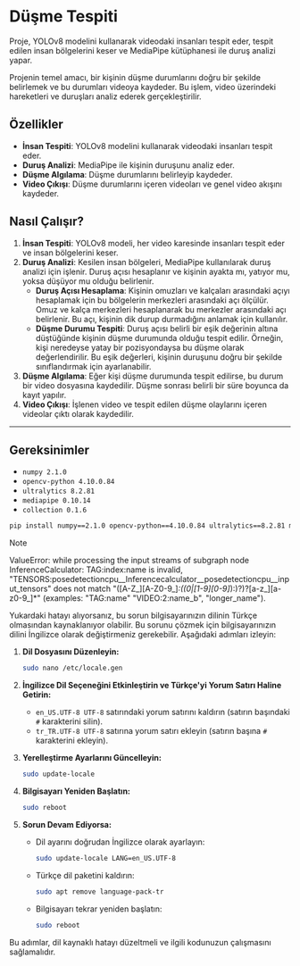 # Düşme Tespiti

Proje, YOLOv8 modelini kullanarak videodaki insanları tespit eder, tespit edilen insan bölgelerini keser ve MediaPipe kütüphanesi ile duruş analizi yapar.

Projenin temel amacı, bir kişinin düşme durumlarını doğru bir şekilde belirlemek ve bu durumları videoya kaydeder. Bu işlem, video üzerindeki hareketleri ve duruşları analiz ederek gerçekleştirilir.

## Özellikler

- **İnsan Tespiti**: YOLOv8 modelini kullanarak videodaki insanları tespit eder.
- **Duruş Analizi**: MediaPipe ile kişinin duruşunu analiz eder.
- **Düşme Algılama**: Düşme durumlarını belirleyip kaydeder.
- **Video Çıkışı**: Düşme durumlarını içeren videoları ve genel video akışını kaydeder.

## Nasıl Çalışır?

1. **İnsan Tespiti**: YOLOv8 modeli, her video karesinde insanları tespit eder ve insan bölgelerini keser.
2. **Duruş Analizi**: Kesilen insan bölgeleri, MediaPipe kullanılarak duruş analizi için işlenir. Duruş açısı hesaplanır ve kişinin ayakta mı, yatıyor mu, yoksa düşüyor mu olduğu belirlenir.
   - **Duruş Açısı Hesaplama**: Kişinin omuzları ve kalçaları arasındaki açıyı hesaplamak için bu bölgelerin merkezleri arasındaki açı ölçülür. Omuz ve kalça merkezleri hesaplanarak bu merkezler arasındaki açı belirlenir. Bu açı, kişinin dik durup durmadığını anlamak için kullanılır.
   - **Düşme Durumu Tespiti**: Duruş açısı belirli bir eşik değerinin altına düştüğünde kişinin düşme durumunda olduğu tespit edilir. Örneğin, kişi neredeyse yatay bir pozisyondaysa bu düşme olarak değerlendirilir. Bu eşik değerleri, kişinin duruşunu doğru bir şekilde sınıflandırmak için ayarlanabilir.
3. **Düşme Algılama**: Eğer kişi düşme durumunda tespit edilirse, bu durum bir video dosyasına kaydedilir. Düşme sonrası belirli bir süre boyunca da kayıt yapılır.
4. **Video Çıkışı**: İşlenen video ve tespit edilen düşme olaylarını içeren videolar çıktı olarak kaydedilir.

***

## Gereksinimler

- `numpy 2.1.0`
- `opencv-python 4.10.0.84`
- `ultralytics 8.2.81` 
- `mediapipe 0.10.14`
- `collection 0.1.6`

```bash
pip install numpy==2.1.0 opencv-python==4.10.0.84 ultralytics==8.2.81 mediapipe==0.10.14 collection==0.1.6
```
> [!NOTE]
> 
> ValueError: while processing the input streams of subgraph node InferenceCalculator: TAG:index:name is invalid, "TENSORS:posedetectioncpu__Inferencecalculator__posedetectioncpu__input_tensors" does not match "([A-Z_][A-Z0-9_]*:((0|[1-9][0-9]*):)?)?[a-z_][a-z0-9_]*" (examples: "TAG:name" "VIDEO:2:name_b", "longer_name").
>
> Yukardaki hatayı alıyorsanız, bu sorun bilgisayarınızın dilinin Türkçe olmasından kaynaklanıyor olabilir. Bu sorunu çözmek için bilgisayarınızın dilini İngilizce olarak değiştirmeniz gerekebilir. Aşağıdaki adımları izleyin:
> 
> 1. **Dil Dosyasını Düzenleyin:**
>
>    ```bash
>    sudo nano /etc/locale.gen
>    ```
>
> 2. **İngilizce Dil Seçeneğini Etkinleştirin ve Türkçe'yi Yorum Satırı Haline Getirin:**
>
>    - `en_US.UTF-8 UTF-8` satırındaki yorum satırını kaldırın (satırın başındaki `#` karakterini silin).
>    - `tr_TR.UTF-8 UTF-8` satırına yorum satırı ekleyin (satırın başına `#` karakterini ekleyin).
>
>3. **Yerelleştirme Ayarlarını Güncelleyin:**
>
>    ```bash
>    sudo update-locale
>    ```
>
>4. **Bilgisayarı Yeniden Başlatın:**
>
>    ```bash
>    sudo reboot
>    ```
>
> 5. **Sorun Devam Ediyorsa:**
>
>    - Dil ayarını doğrudan İngilizce olarak ayarlayın:
>
>        ```bash
>        sudo update-locale LANG=en_US.UTF-8
>        ```
>
>    - Türkçe dil paketini kaldırın:
>
>        ```bash
>        sudo apt remove language-pack-tr
>        ```
>
>    - Bilgisayarı tekrar yeniden başlatın:
>
>        ```bash
>        sudo reboot
>        ```
>
> Bu adımlar, dil kaynaklı hatayı düzeltmeli ve ilgili kodunuzun çalışmasını sağlamalıdır.
>
